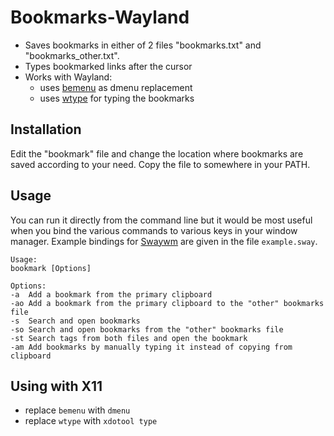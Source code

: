 # Bookmarks-Wayland

- Saves bookmarks in either of 2 files "bookmarks.txt" and "bookmarks_other.txt".
- Types bookmarked links after the cursor
- Works with Wayland:
	- uses [bemenu](https://github.com/Cloudef/bemenu) as dmenu replacement
	- uses [wtype](https://github.com/atx/wtype) for typing the bookmarks

## Installation
Edit the "bookmark" file and change the location where bookmarks are saved according to your need.
Copy the file to somewhere in your PATH.

## Usage
You can run it directly from the command line but it would be most useful when you bind the various commands to various keys in your window manager. Example bindings for [Swaywm](https://swaywm.org/) are given in the file `example.sway`.

```
Usage:
bookmark [Options]

Options:
-a	Add a bookmark from the primary clipboard
-ao	Add a bookmark from the primary clipboard to the "other" bookmarks file
-s	Search and open bookmarks
-so	Search and open bookmarks from the "other" bookmarks file
-st	Search tags from both files and open the bookmark
-am	Add bookmarks by manually typing it instead of copying from clipboard
```

## Using with X11
- replace `bemenu` with `dmenu`
- replace `wtype` with `xdotool type`
